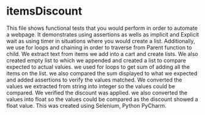 # itemsDiscount
This file shows functional tests that you would perform in order to automate a webpage. It demonstrates using assertions as wells as implicit and Explicit wait as using timer in situations where you would create a list. Additionally, we use for loops and chaining in order to traverse from Parent function to child. We extract text from items we add into a cart and create lists. We also created empty list to which we appended and created a list to compare expected to actual values. we used for loops to get sum of adding all the items on the list. we also compared the sum displayed to what we expected and added assertions to verify the values matched. We converted the values we extracted from string into integer so the values could be compared.  We verified the discount was applied. we also converted the values into float so the values could be compared as the discount showed a float value. This was created using Selenium, Python PyCharm. 
